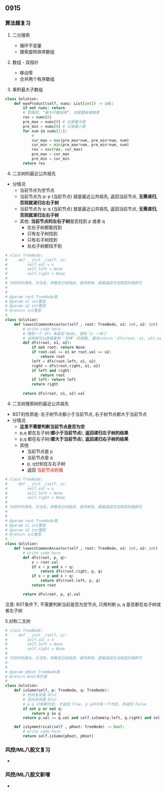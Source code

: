 ## 0915
### 算法题复习 
1. 二分搜索  
    - 循环不变量 
    - 搜索旋转排序数组

2. 数组 - 双指针  
    - 移动零 
    - 合并两个有序数组

3. 乘积最大子数组 
```python 
class Solution:
    def maxProduct(self, nums: List[int]) -> int: 
        if not nums: return  
        # 思路同, “最大子数组和”, 但是要新增维度   
        res = nums[0]
        pre_max = nums[0] # 记录最大值
        pre_min = nums[0] # 记录最小值
        for num in nums[1:]: 
            # 
            cur_max = max(pre_max*num, pre_min*num, num) 
            cur_min = min(pre_max*num, pre_min*num, num) 
            res = max(res, cur_max) 
            pre_max = cur_max 
            pre_min = cur_min 
        return res 
```
 
4. 二叉树的最近公共祖先 
- 分情况
    - 当前节点为空节点 
    - 当前节点为 p: p (当前节点) 就是最近公共祖先, 返回当前节点, **无需递归, 否则就递归左右子树**
    - 当前节点为 q: q (当前节点) 就是最近公共祖先, 返回当前节点, **无需递归, 否则就递归左右子树** 
    - 其他: **当前节点的左右子树**是否找到 p 或者 q 
        - 左右子树都能找到 
        - 只有左子树找到
        - 只有右子树找到
        - 左右子树都找不到  
```python
# class TreeNode:
#     def __init__(self, x):
#         self.val = x
#         self.left = None
#         self.right = None
#
# 代码中的类名、方法名、参数名已经指定，请勿修改，直接返回方法规定的值即可
#
# 
# @param root TreeNode类 
# @param o1 int整型 
# @param o2 int整型 
# @return int整型
#
class Solution:
    def lowestCommonAncestor(self , root: TreeNode, o1: int, o2: int) -> int:
        # write code here  
        # 借助一个 dfs 来返回 Node, 就和 lc 一样了 
        # 这样就可以直接套用 ‘灵神’ 的思路, 最后return 'dfs(root, o1, o2).val'   
        def dfs(root, o1, o2):
            if not root: return None 
            if root.val == o1 or root.val == o2:
                return root 
            left = dfs(root.left, o1, o2)   
            right = dfs(root.right, o1, o2)    
            if left and right:
                return root 
            if left: return left 
            return right 
             
        return dfs(root, o1, o2).val 
``` 
4. 二叉树搜索树的最近公共祖先  
- BST的性质是: 左子树节点都小于当前节点, 右子树节点都大于当前节点 
- 分情况 
    - **这里不需要判断当前节点是否为空**
    - p,q 都在左子树(**都小于当前节点**), **返回递归左子树的结果**
    - p,q 都在右子树(**都大于当前节点**), **返回递归右子树的结果** 
    - 其他
        - 当前节点是 p 
        - 当前节点是 q 
        - p, q分别在左右子树  
        - 返回 <font color="red"> 当前节点的值 </font> 
```python
# class TreeNode:
#     def __init__(self, x):
#         self.val = x
#         self.left = None
#         self.right = None
#
# 代码中的类名、方法名、参数名已经指定，请勿修改，直接返回方法规定的值即可
#
# 
# @param root TreeNode类 
# @param o1 int整型 
# @param o2 int整型 
# @return int整型
#
class Solution:
    def lowestCommonAncestor(self , root: TreeNode, o1: int, o2: int) -> int:
        # write code here   
        def dfs(root, p, q):
            x = root.val
            if x < p and x < q:
                return dfs(root.right, p, q)
            if x > p and x > q:
                return dfs(root.left, p, q)
            return root

        return dfs(root, p, q).val
```  
注意: BST条件下, 不需要判断当前是否为空节点, 只用判断 p, q 是否都在右子树或者左子树

5.对称二叉树 
```python
# class TreeNode:
#     def __init__(self, x):
#         self.val = x
#         self.left = None
#         self.right = None
#
# 代码中的类名、方法名、参数名已经指定，请勿修改，直接返回方法规定的值即可
#
# 
# @param pRoot TreeNode类 
# @return bool布尔型
#
class Solution: 
    def isSame(self, p: TreeNode, q: TreeNode):  
        # 时间复杂度 O(n) 
        # 空间复杂度 O(n)
        # p q 只有都为空, 才返回 True, p q中只有一个为空, 则返回 False
        if not p or not q:
            return p is q 
        return p.val == q.val and self.isSame(p.left, q.right) and self.isSame(p.right, q.left)  

    def isSymmetrical(self , pRoot: TreeNode) -> bool:
        # write code here    
        return self.isSame(pRoot, pRoot)    
```  


### 风控/ML八股文复习    
- 

### 风控/ML八股文新增  
-  